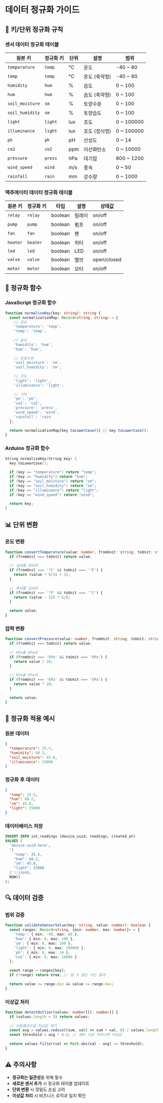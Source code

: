 # 데이터 정규화 가이드

## 🔄 키/단위 정규화 규칙

### 센서 데이터 정규화 테이블

| 원본 키 | 정규화 키 | 단위 | 설명 | 범위 |
|---------|-----------|------|------|------|
| `temperature` | `temp` | °C | 온도 | -40 ~ 80 |
| `temp` | `temp` | °C | 온도 (축약형) | -40 ~ 80 |
| `humidity` | `hum` | % | 습도 | 0 ~ 100 |
| `hum` | `hum` | % | 습도 (축약형) | 0 ~ 100 |
| `soil_moisture` | `sm` | % | 토양수분 | 0 ~ 100 |
| `soil_humidity` | `sm` | % | 토양습도 | 0 ~ 100 |
| `light` | `light` | lux | 조도 | 0 ~ 100000 |
| `illuminance` | `light` | lux | 조도 (정식명) | 0 ~ 100000 |
| `ph` | `ph` | pH | 산성도 | 0 ~ 14 |
| `co2` | `co2` | ppm | 이산화탄소 | 0 ~ 10000 |
| `pressure` | `press` | hPa | 대기압 | 800 ~ 1200 |
| `wind_speed` | `wind` | m/s | 풍속 | 0 ~ 50 |
| `rainfall` | `rain` | mm | 강수량 | 0 ~ 1000 |

### 액추에이터 데이터 정규화 테이블

| 원본 키 | 정규화 키 | 타입 | 설명 | 상태값 |
|---------|-----------|------|------|--------|
| `relay` | `relay` | boolean | 릴레이 | on/off |
| `pump` | `pump` | boolean | 펌프 | on/off |
| `fan` | `fan` | boolean | 팬 | on/off |
| `heater` | `heater` | boolean | 히터 | on/off |
| `led` | `led` | boolean | LED | on/off |
| `valve` | `valve` | boolean | 밸브 | open/closed |
| `motor` | `motor` | boolean | 모터 | on/off |

## 🔧 정규화 함수

### JavaScript 정규화 함수
```typescript
function normalizeKey(key: string): string {
  const normalizationMap: Record<string, string> = {
    // 온도
    'temperature': 'temp',
    'temp': 'temp',
    
    // 습도
    'humidity': 'hum',
    'hum': 'hum',
    
    // 토양수분
    'soil_moisture': 'sm',
    'soil_humidity': 'sm',
    
    // 조도
    'light': 'light',
    'illuminance': 'light',
    
    // 기타
    'ph': 'ph',
    'co2': 'co2',
    'pressure': 'press',
    'wind_speed': 'wind',
    'rainfall': 'rain'
  };
  
  return normalizationMap[key.toLowerCase()] || key.toLowerCase();
}
```

### Arduino 정규화 함수
```cpp
String normalizeKey(String key) {
  key.toLowerCase();
  
  if (key == "temperature") return "temp";
  if (key == "humidity") return "hum";
  if (key == "soil_moisture") return "sm";
  if (key == "soil_humidity") return "sm";
  if (key == "illuminance") return "light";
  if (key == "wind_speed") return "wind";
  
  return key;
}
```

## 📊 단위 변환

### 온도 변환
```typescript
function convertTemperature(value: number, fromUnit: string, toUnit: string): number {
  if (fromUnit === toUnit) return value;
  
  // 섭씨를 화씨로
  if (fromUnit === '°C' && toUnit === '°F') {
    return (value * 9/5) + 32;
  }
  
  // 화씨를 섭씨로
  if (fromUnit === '°F' && toUnit === '°C') {
    return (value - 32) * 5/9;
  }
  
  return value;
}
```

### 압력 변환
```typescript
function convertPressure(value: number, fromUnit: string, toUnit: string): number {
  if (fromUnit === toUnit) return value;
  
  // hPa를 kPa로
  if (fromUnit === 'hPa' && toUnit === 'kPa') {
    return value / 10;
  }
  
  // kPa를 hPa로
  if (fromUnit === 'kPa' && toUnit === 'hPa') {
    return value * 10;
  }
  
  return value;
}
```

## 🎯 정규화 적용 예시

### 원본 데이터
```json
{
  "temperature": 25.5,
  "humidity": 60.2,
  "soil_moisture": 45.8,
  "illuminance": 25000
}
```

### 정규화 후 데이터
```json
{
  "temp": 25.5,
  "hum": 60.2,
  "sm": 45.8,
  "light": 25000
}
```

### 데이터베이스 저장
```sql
INSERT INTO iot_readings (device_uuid, readings, created_at)
VALUES (
  'device-uuid-here',
  '{
    "temp": 25.5,
    "hum": 60.2,
    "sm": 45.8,
    "light": 25000
  }'::jsonb,
  NOW()
);
```

## 🔍 데이터 검증

### 범위 검증
```typescript
function validateSensorValue(key: string, value: number): boolean {
  const ranges: Record<string, {min: number, max: number}> = {
    'temp': { min: -40, max: 80 },
    'hum': { min: 0, max: 100 },
    'sm': { min: 0, max: 100 },
    'light': { min: 0, max: 100000 },
    'ph': { min: 0, max: 14 },
    'co2': { min: 0, max: 10000 }
  };
  
  const range = ranges[key];
  if (!range) return true; // 알 수 없는 키는 통과
  
  return value >= range.min && value <= range.max;
}
```

### 이상값 처리
```typescript
function detectOutlier(values: number[]): number[] {
  if (values.length < 3) return values;
  
  // 이동평균으로 이상값 제거
  const avg = values.reduce((sum, val) => sum + val, 0) / values.length;
  const threshold = avg * 0.3; // 30% 이상 차이나면 이상값
  
  return values.filter(val => Math.abs(val - avg) <= threshold);
}
```

## ⚠️ 주의사항

- **정규화는 일관성**을 위해 필수
- **새로운 센서 추가** 시 정규화 테이블 업데이트
- **단위 변환** 시 정밀도 손실 고려
- **이상값 처리** 시 비즈니스 로직과 일치 확인
